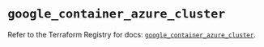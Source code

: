 # `google_container_azure_cluster`

Refer to the Terraform Registry for docs: [`google_container_azure_cluster`](https://registry.terraform.io/providers/hashicorp/google/5.39.0/docs/resources/container_azure_cluster).
